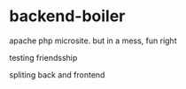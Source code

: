 # backend-boiler
apache php microsite. but in a mess, fun right

testing friendsship

spliting back and frontend
